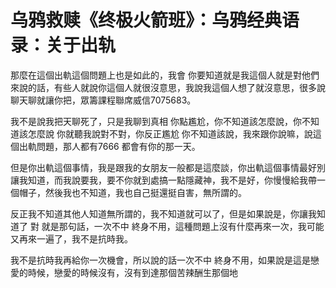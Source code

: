 # 乌鸦救赎《终极火箭班》：乌鸦经典语录：关于出轨

那麼在這個出軌這個問題上也是如此的，我會 你要知道就是我這個人就是對他們來說的話，有些人就說你這個人就很沒意思，我說我這個人想了就沒意思，很多說聊天聊就讓你把，眾籌課程聯席威信7075683。

我不是說我把天聊死了，只是我聊到真相 你點尷尬，你不知道該怎麼說，你不知道該怎麼說 你就聽我說對不對，你反正尷尬 你不知道該說，我來跟你說嘛，說這個出軌問題，那人都有7666 都會有你的那一天。

但是你出軌這個事情，我是跟我的女朋友一般都是這麼談，你出軌這個事情最好別讓我知道，而我說要我，要不你就到處搞一點隱藏神，我不是好，你慢慢給我帶一個帽子，然後我也不知道，我也自己挺還挺自害，無所謂的。

反正我不知道其他人知道無所謂的，我不知道就可以了，但是如果說是，你讓我知道了 對 就是那句話，一次不中 終身不用，這種問題上沒有什麼再來一次，我可能又再來一遍了，我不是抗時我。

我不是抗時我再給你一次機會，所以說的話一次不中 終身不用，如果說是這是戀愛的時候，戀愛的時候沒有，沒有到達那個苦辣酬生那個地
